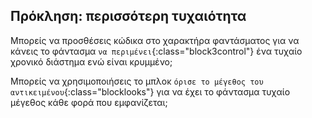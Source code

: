 ## Πρόκληση: περισσότερη τυχαιότητα

Μπορείς να προσθέσεις κώδικα στο χαρακτήρα φαντάσματος για να κάνεις το φάντασμα `να περιμένει`{:class="block3control"} ένα τυχαίο χρονικό διάστημα ενώ είναι κρυμμένο;

Μπορείς να χρησιμοποιήσεις το μπλοκ `όρισε το μέγεθος του αντικειμένου`{:class="blocklooks"} για να έχει το φάντασμα τυχαίο μέγεθος κάθε φορά που εμφανίζεται;
